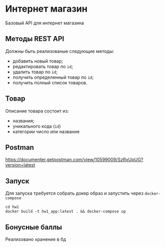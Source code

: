 # Интернет магазин
Базовый API для интернет магазина

## Методы REST API
Должны быть реализованые следующие методы:
* добавить новый товар;
* редактировать товар по `id`;
* удалить товар по `id`;
* получить определенный товар по `id`;
* получить полный список товаров.

## Товар
Описание товара состоит из:
- названия;
- уникального кода (`id`)
- категории число или название

## Postman
https://documenter.getpostman.com/view/10599009/SzRxUpUG?version=latest

## Запуск
Для запуска требуется собрать докер образ и запустить через `docker-compose`

```
cd hw1
docker build -t hw1_app:latest . && docker-compose up
```
## Бонусные баллы
Реализовано хранение в бд
